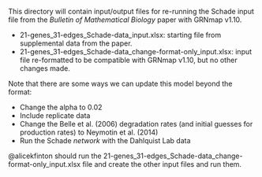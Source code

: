 This directory will contain input/output files for re-running the Schade input file from the _Bulletin of Mathematical Biology_ paper with GRNmap v1.10.
* 21-genes_31-edges_Schade-data_input.xlsx: starting file from supplemental data from the paper.
* 21-genes_31-edges_Schade-data_change-format-only_input.xlsx: input file re-formatted to be compatible with GRNmap v1.10, but no other changes made.

Note that there are some ways we can update this model beyond the format:
* Change the alpha to 0.02
* Include replicate data
* Change the Belle et al. (2006) degradation rates (and initial guesses for production rates) to Neymotin et al. (2014)
* Run the Schade _network_ with the Dahlquist Lab data

@alicekfinton should run the 21-genes_31-edges_Schade-data_change-format-only_input.xlsx file and create the other input files and run them.
